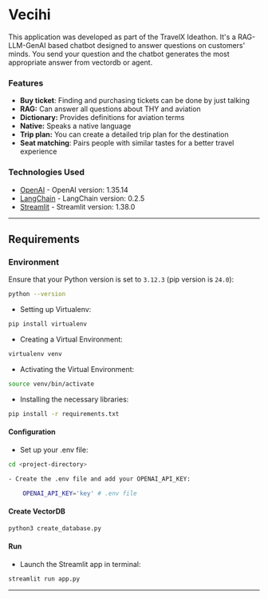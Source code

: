 # Vecihi

This application was developed as part of the TravelX Ideathon. It's a RAG-LLM-GenAI based chatbot designed to answer questions on customers' minds. You send your question and the chatbot generates the most appropriate answer from vectordb or agent.

### Features 
- **Buy ticket**: Finding and purchasing tickets can be done by just talking
- **RAG:** Can answer all questions about THY and aviation
- **Dictionary:** Provides definitions for aviation terms
- **Native:** Speaks a native language
- **Trip plan:** You can create a detailed trip plan for the destination
- **Seat matching**: Pairs people with similar tastes for a better travel experience

### Technologies Used
- [OpenAI](https://platform.openai.com/docs/api-reference/introduction) - OpenAI version: 1.35.14
- [LangChain](https://python.langchain.com/v0.2/docs/introduction/) - LangChain version: 0.2.5
- [Streamlit](https://docs.streamlit.io/) - Streamlit version: 1.38.0



---

## Requirements

### Environment

Ensure that your Python version is set to `3.12.3` (pip version is `24.0`):

```bash
python --version
```
- Setting up Virtualenv:

```bash
pip install virtualenv
```
- Creating a Virtual Environment:
```bash
virtualenv venv
```
- Activating the Virtual Environment:
```bash
source venv/bin/activate
```
- Installing the necessary libraries:
```bash
pip install -r requirements.txt
```

#### Configuration

- Set up your .env file:

```bash
cd <project-directory>
```

```bash
- Create the .env file and add your OPENAI_API_KEY:

    OPENAI_API_KEY='key' # .env file

```
#### Create VectorDB

```bash
python3 create_database.py
```

#### Run

- Launch the Streamlit app in terminal:
```bash
streamlit run app.py
```
----


